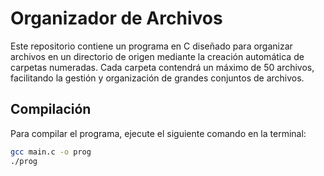 # Organizador de Archivos

Este repositorio contiene un programa en C diseñado para organizar archivos en un directorio de origen mediante la creación automática de carpetas numeradas. Cada carpeta contendrá un máximo de 50 archivos, facilitando la gestión y organización de grandes conjuntos de archivos.

## Compilación

Para compilar el programa, ejecute el siguiente comando en la terminal:

```bash
gcc main.c -o prog
./prog